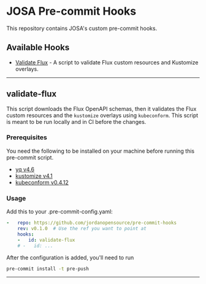 # JOSA Pre-commit Hooks

This repository contains JOSA's custom pre-commit hooks.

## Available Hooks

- [Validate Flux](#validate-flux) - A script to validate Flux custom resources and Kustomize overlays.

___

## validate-flux

This script downloads the Flux OpenAPI schemas, then it validates the
Flux custom resources and the `kustomize` overlays using `kubeconform`.
This script is meant to be run locally and in CI before the changes.

### Prerequisites

You need the following to be installed on your machine before running this pre-commit script.

- [yq v4.6](https://github.com/mikefarah/yq)
- [kustomize v4.1](https://github.com/kubernetes-sigs/kustomize)
- [kubeconform v0.4.12](https://github.com/yannh/kubeconform)

### Usage

Add this to your .pre-commit-config.yaml:

```yaml
-   repo: https://github.com/jordanopensource/pre-commit-hooks
    rev: v0.1.0  # Use the ref you want to point at
    hooks:
    -   id: validate-flux
    # -   id: ...
```

After the configuration is added, you'll need to run

```bash
pre-commit install -t pre-push
```

___
